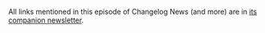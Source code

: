 All links mentioned in this episode of Changelog News (and more) are in [its companion newsletter](https://changelog.com/news/41/email).